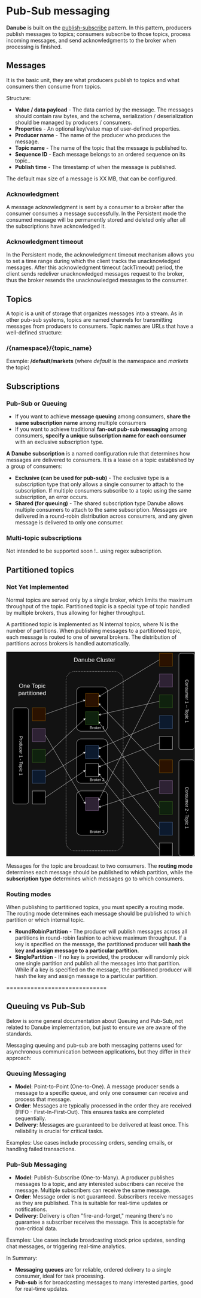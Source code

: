 # Pub-Sub messaging

**Danube** is built on the [publish-subscribe](https://en.wikipedia.org/wiki/Publish%E2%80%93subscribe_pattern) pattern. In this pattern, producers publish messages to topics; consumers subscribe to those topics, process incoming messages, and send acknowledgments to the broker when processing is finished.

## Messages

It is the basic unit, they are what producers publish to topics and what consumers then consume from topics.

Structure:

* **Value / data payload** - The data carried by the message. The messages should contain raw bytes, and the schema, serialization / deserialization should be managed by producers / consumers.
* **Properties** - An optional key/value map of user-defined properties.
* **Producer name** - The name of the producer who produces the message.
* **Topic name** - The name of the topic that the message is published to.
* **Sequence ID** - Each message belongs to an ordered sequence on its topic..
* **Publish time** - The timestamp of when the message is published.

The default max size of a message is XX MB, that can be configured.

### Acknowledgment

A message acknowledgment is sent by a consumer to a broker after the consumer consumes a message successfully. In the Persistent mode the consumed message will be permanently stored and deleted only after all the subscriptions have acknowledged it.

### Acknowledgment timeout

In the Persistent mode, the acknowledgment timeout mechanism allows you to set a time range during which the client tracks the unacknowledged messages. After this acknowledgment timeout (ackTimeout) period, the client sends redeliver unacknowledged messages request to the broker, thus the broker resends the unacknowledged messages to the consumer.

## Topics

A topic is a unit of storage that organizes messages into a stream. As in other pub-sub systems, topics are named channels for transmitting messages from producers to consumers. Topic names are URLs that have a well-defined structure:

### /{namespace}/{topic_name}

Example: **/default/markets** (where *default* is the namespace and *markets* the topic)

## Subscriptions

### Pub-Sub or Queuing

* If you want to achieve **message queuing** among consumers, **share the same subscription name** among multiple consumers
* If you want to achieve traditional **fan-out pub-sub messaging** among consumers, **specify a unique subscription name for each consumer** with an exclusive subscription type.

**A Danube subscription** is a named configuration rule that determines how messages are delivered to consumers. It is a lease on a topic established by a group of consumers:

* **Exclusive (can be used for pub-sub)** - The exclusive type is a subscription type that only allows a single consumer to attach to the subscription. If multiple consumers subscribe to a topic using the same subscription, an error occurs.
* **Shared (for queuing)** - The shared subscription type Danube allows multiple consumers to attach to the same subscription. Messages are delivered in a round-robin distribution across consumers, and any given message is delivered to only one consumer.

### Multi-topic subscriptions

Not intended to be supported soon !.. using regex subscription.

## Partitioned topics

### Not Yet Implemented

Normal topics are served only by a single broker, which limits the maximum throughput of the topic. Partitioned topic is a special type of topic handled by multiple brokers, thus allowing for higher throughput.

A partitioned topic is implemented as N internal topics, where N is the number of partitions. When publishing messages to a partitioned topic, each message is routed to one of several brokers. The distribution of partitions across brokers is handled automatically.

![Partitioned Topics](img/partitioned_topics.png "Partitioned topics")

Messages for the topic are broadcast to two consumers. The **routing mode** determines each message should be published to which partition, while the **subscription type** determines which messages go to which consumers.

### Routing modes

When publishing to partitioned topics, you must specify a routing mode. The routing mode determines each message should be published to which partition or which internal topic.

* **RoundRobinPartition** - The producer will publish messages across all partitions in round-robin fashion to achieve maximum throughput. If a key is specified on the message, the partitioned producer will **hash the key and assign message to a particular partition**.
* **SinglePartition** - If no key is provided, the producer will randomly pick one single partition and publish all the messages into that partition. While if a key is specified on the message, the partitioned producer will hash the key and assign message to a particular partition.

=============================

## Queuing vs Pub-Sub

Below is some general documentation about Queuing and Pub-Sub, not related to Danube implementation, but just to ensure we are aware of the standards.

Messaging queuing and pub-sub are both messaging patterns used for asynchronous communication between applications, but they differ in their approach:

### Queuing Messaging

* **Model**: Point-to-Point (One-to-One). A message producer sends a message to a specific queue, and only one consumer can receive and process that message.
* **Order**: Messages are typically processed in the order they are received (FIFO - First-In-First-Out). This ensures tasks are completed sequentially.
* **Delivery**: Messages are guaranteed to be delivered at least once. This reliability is crucial for critical tasks.

Examples: Use cases include processing orders, sending emails, or handling failed transactions.

### Pub-Sub Messaging

* **Model**: Publish-Subscribe (One-to-Many). A producer publishes messages to a topic, and any interested subscribers can receive the message. Multiple subscribers can receive the same message.
* **Order**: Message order is not guaranteed. Subscribers receive messages as they are published. This is suitable for real-time updates or notifications.
* **Delivery**: Delivery is often "fire-and-forget," meaning there's no guarantee a subscriber receives the message. This is acceptable for non-critical data.

Examples: Use cases include broadcasting stock price updates, sending chat messages, or triggering real-time analytics.

In Summary:

* **Messaging queues** are for reliable, ordered delivery to a single consumer, ideal for task processing.
* **Pub-sub** is for broadcasting messages to many interested parties, good for real-time updates.
